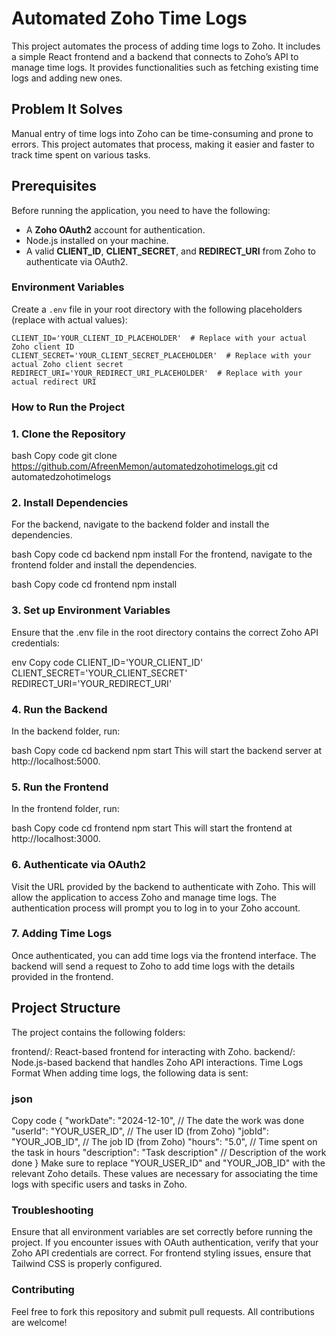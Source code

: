 # Automated Zoho Time Logs

This project automates the process of adding time logs to Zoho. It includes a simple React frontend and a backend that connects to Zoho’s API to manage time logs. It provides functionalities such as fetching existing time logs and adding new ones.

## Problem It Solves

Manual entry of time logs into Zoho can be time-consuming and prone to errors. This project automates that process, making it easier and faster to track time spent on various tasks.

## Prerequisites

Before running the application, you need to have the following:

- A **Zoho OAuth2** account for authentication.
- Node.js installed on your machine.
- A valid **CLIENT_ID**, **CLIENT_SECRET**, and **REDIRECT_URI** from Zoho to authenticate via OAuth2.

### Environment Variables

Create a `.env` file in your root directory with the following placeholders (replace with actual values):

```env
CLIENT_ID='YOUR_CLIENT_ID_PLACEHOLDER'  # Replace with your actual Zoho client ID
CLIENT_SECRET='YOUR_CLIENT_SECRET_PLACEHOLDER'  # Replace with your actual Zoho client secret
REDIRECT_URI='YOUR_REDIRECT_URI_PLACEHOLDER'  # Replace with your actual redirect URI

```
### How to Run the Project

### 1. Clone the Repository
bash
Copy code
git clone https://github.com/AfreenMemon/automatedzohotimelogs.git
cd automatedzohotimelogs

### 2. Install Dependencies
For the backend, navigate to the backend folder and install the dependencies.

bash
Copy code
cd backend
npm install
For the frontend, navigate to the frontend folder and install the dependencies.

bash
Copy code
cd frontend
npm install

### 3. Set up Environment Variables
Ensure that the .env file in the root directory contains the correct Zoho API credentials:

env
Copy code
CLIENT_ID='YOUR_CLIENT_ID'
CLIENT_SECRET='YOUR_CLIENT_SECRET'
REDIRECT_URI='YOUR_REDIRECT_URI'

### 4. Run the Backend
In the backend folder, run:

bash
Copy code
cd backend
npm start
This will start the backend server at http://localhost:5000.

### 5. Run the Frontend
In the frontend folder, run:

bash
Copy code
cd frontend
npm start
This will start the frontend at http://localhost:3000.

### 6. Authenticate via OAuth2
Visit the URL provided by the backend to authenticate with Zoho. This will allow the application to access Zoho and manage time logs. The authentication process will prompt you to log in to your Zoho account.

### 7. Adding Time Logs
Once authenticated, you can add time logs via the frontend interface. The backend will send a request to Zoho to add time logs with the details provided in the frontend.

## Project Structure
The project contains the following folders:

frontend/: React-based frontend for interacting with Zoho.
backend/: Node.js-based backend that handles Zoho API interactions.
Time Logs Format
When adding time logs, the following data is sent:

### json
Copy code
{
  "workDate": "2024-12-10",  // The date the work was done
  "userId": "YOUR_USER_ID",  // The user ID (from Zoho)
  "jobId": "YOUR_JOB_ID",    // The job ID (from Zoho)
  "hours": "5.0",            // Time spent on the task in hours
  "description": "Task description"  // Description of the work done
}
Make sure to replace "YOUR_USER_ID" and "YOUR_JOB_ID" with the relevant Zoho details. These values are necessary for associating the time logs with specific users and tasks in Zoho.

### Troubleshooting
Ensure that all environment variables are set correctly before running the project.
If you encounter issues with OAuth authentication, verify that your Zoho API credentials are correct.
For frontend styling issues, ensure that Tailwind CSS is properly configured.

### Contributing
Feel free to fork this repository and submit pull requests. All contributions are welcome!
